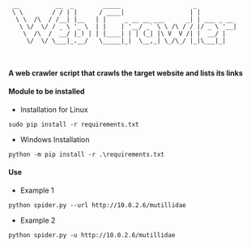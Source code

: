 ```
 __          __  _        _____                    _           
 \ \        / / | |      / ____|                  | |          
  \ \  /\  / /__| |__   | |     _ __ __ ___      _| | ___ _ __ 
   \ \/  \/ / _ \ '_ \  | |    | '__/ _` \ \ /\ / / |/ _ \ '__|
    \  /\  /  __/ |_) | | |____| | | (_| |\ V  V /| |  __/ |   
     \/  \/ \___|_.__/   \_____|_|  \__,_| \_/\_/ |_|\___|_|   
                                                               
                                                               
```
#### A web crawler script that crawls the target website and lists its links


#### Module to be installed

* Installation for Linux
```
sudo pip install -r requirements.txt
```

* Windows Installation
```
python -m pip install -r .\requirements.txt
```

#### Use

* Example 1
```
python spider.py --url http://10.0.2.6/mutillidae
```

* Example 2
```
python spider.py -u http://10.0.2.6/mutillidae
```

